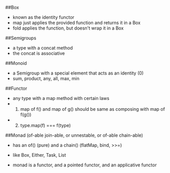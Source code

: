 ##Box
- known as the identity functor
- map just applies the provided function and returns it in a Box
- fold applies the function, but doesn't wrap it in a Box

##Semigroups
- a type with a concat method
- the concat is associative

##Monoid
- a Semigroup with a special element that acts as an identity (0)
- sum, product, any, all, max, min

##Functor
- any type with a map method with certain laws
- 1. map of f() and map of g() should be same as composing with map of f(g())
- 2. type.map(f) === f(type)

##Monad (of-able join-able, or unnestable, or of-able chain-able)
- has an of() (pure) and a chain() (flatMap, bind, >>=)
- like Box, Either, Task, List

- monad is a functor, and a pointed functor, and an applicative functor
